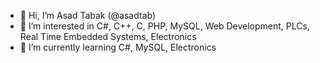 - 👋 Hi, I’m Asad Tabak (@asadtab)
- 👀 I’m interested in C#, C++, C, PHP, MySQL, Web Development, PLCs, Real Time Embedded Systems, Electronics
- 🌱 I’m currently learning C#, MySQL, Electronics


<!---
asadtab/asadtab is a ✨ special ✨ repository because its `README.md` (this file) appears on your GitHub profile.
You can click the Preview link to take a look at your changes.
--->
